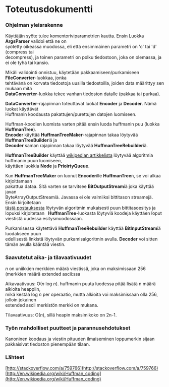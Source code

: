 # Toteutusdokumentti

### Ohjelman yleisrakenne

Käyttäjän syöte tulee komentoriviparametrien kautta. Ensin Luokka **ArgsParser** validoi että ne on  
syötetty oikeassa muodossa, eli että ensimmäinen parametri on 'c' tai 'd' (compress tai  
decompress), ja toinen parametri on polku tiedostoon, joka on olemassa, ja ei ole tyhä tai kansio.

Mikäli validointi onnistuu, käytetään pakkaamiseen/purkamiseen **FileConverter**-luokkaa, jonka  
tehtävänä on korvata tiedostoja uusilla tiedostoilla, joiden data määrittyy sen mukaan mitä  
**DataConverter**-luokka tekee vanhan tiedoston datalle (pakkaa tai purkaa).

**DataConverter**-rajapinnan toteuttavat luokat **Encoder** ja **Decoder**. Nämä luokat käyttävät  
Huffmanin koodausta pakattujen/purettujen datojen luomiseen.

Huffman-koodien luomista varten pitää ensin luoda huffmanin puu (luokka **HuffmanTree**).  
**Encoder** käyttää **HuffmanTreeMaker**-rajapinnan takaa löytyvää **HuffmanTreeBuilder**iä ja  
**Decoder** saman rajapinnan takaa löytyvää **HuffmanTreeRebuilder**iä. 

**HuffmanTreeBuilder** käyttää [wikipedian artikkelista](https://github.com/user/repo/blob/branch/other_file.md) löytyvää algoritmia huffmanin puun luomiseen,  
käyttäen luokkia **Node** ja **PrioirtyQueue**.

Kun **HuffmanTreeMaker** on luonut **Encoder**ille **HuffmanTree**n, se voi alkaa kirjoittamaan  
pakattua dataa. Sitä varten se tarvitsee **BitOutputStream**iä joka käyttää javan  
ByteArrayOutputStreamiä. Javassa ei ole valmiiksi bittitason streamejä. Ensin kirjoitetaan  
[tästä postauksesta](http://stackoverflow.com/a/759766) löytyvän algoritmin mukaisesti puun bittitasoesitys ja lopuksi kirjoitetaan    
**HuffmanTree**-luokasta löytyviä koodeja käyttäen loput viestistä uudessa esitysmuodossaan. 

Purkamisessa käytettävä **HuffmanTreeRebuilder** käyttää **BitInputStream**iä luodakseen puun  
edellisestä linkistä löytyvän purkamisalgoritmin avulla. **Decoder** voi sitten tämän avulla kääntää viestin.

### Saavutetut aika- ja tilavaativuudet

_n_ on uniikkien merkkien määrä viestissä, joka on maksimissaan 256 (merkkien määrä extended ascii:ssa

Aikavaativuus: O(_n_ log _n_). huffmanin puuta luodessa pitää lisätä n määrä alkioita heappiin,   
mikä kestää log _n_ per operaatio, mutta alkioita voi maksimissaan olla 256, jolloin jokainen  
extended ascii merkistön merkki on mukana.

Tilavaativuus: O(_n_), sillä heapin maksimikoko on 2n-1.

### Työn mahdolliset puutteet ja parannusehdotukset

Kanoninen koodaus ja viestin pituuden ilmaiseminen loppumerkin sijaan pakkaisivat tiedoston 
pienempään tilaan.

### Lähteet

[http://stackoverflow.com/a/759766](http://stackoverflow.com/a/759766)  
[http://en.wikipedia.org/wiki/Huffman_coding](http://en.wikipedia.org/wiki/Huffman_coding)  
